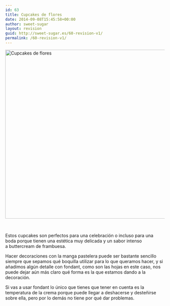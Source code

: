 ```yaml
---
id: 63
title: Cupcakes de flores
date: 2014-09-08T15:45:58+00:00
author: sweet-sugar
layout: revision
guid: http://sweet-sugar.es/60-revision-v1/
permalink: /60-revision-v1/
---
```

[<img class="alignnone size-full wp-image-62" src="http://sweet-sugar.es/wp-content/uploads/2014/09/IMG_30932.jpg" alt="Cupcakes de flores" width="700" height="535" srcset="http://sweet-sugar.es/wp-content/uploads/2014/09/IMG_30932.jpg 700w, http://sweet-sugar.es/wp-content/uploads/2014/09/IMG_30932-300x229.jpg 300w" sizes="(max-width: 700px) 100vw, 700px" />](http://sweet-sugar.es/wp-content/uploads/2014/09/IMG_30932.jpg)

&nbsp;

Estos cupcakes son perfectos para una celebración o incluso para una boda porque tienen una estética muy delicada y un sabor intenso a buttercream de frambuesa.

Hacer decoraciones con la manga pastelera puede ser bastante sencillo siempre que sepamos qué boquilla utilizar para lo que queramos hacer, y si añadimos algún detalle con fondant, como son las hojas en este caso, nos puede dejar aún más claro qué forma es la que estamos dando a la decoración.

Si vas a usar fondant lo único que tienes que tener en cuenta es la temperatura de la crema porque puede llegar a deshacerse y desteñirse sobre ella, pero por lo demás no tiene por qué dar problemas.
